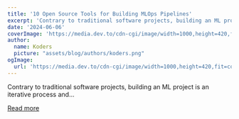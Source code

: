 ```yaml
---
title: '10 Open Source Tools for Building MLOps Pipelines'
excerpt: 'Contrary to traditional software projects, building an ML project is an iterative process and...'
date: '2024-06-06'
coverImage: 'https://media.dev.to/cdn-cgi/image/width=1000,height=420,fit=cover,gravity=auto,format=auto/https%3A%2F%2Fdev-to-uploads.s3.amazonaws.com%2Fuploads%2Farticles%2Faagon22n3wyaqyri0xrg.png'
author:
  name: Koders
  picture: "assets/blog/authors/koders.png"
ogImage:
  url: 'https://media.dev.to/cdn-cgi/image/width=1000,height=420,fit=cover,gravity=auto,format=auto/https%3A%2F%2Fdev-to-uploads.s3.amazonaws.com%2Fuploads%2Farticles%2Faagon22n3wyaqyri0xrg.png'
---
```


Contrary to traditional software projects, building an ML project is an iterative process and...

[Read more](https://dev.to/kitops/10-open-source-tools-for-building-mlops-pipelines-4mp)
